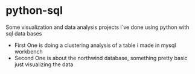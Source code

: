 # python-sql

Some visualization and data analysis projects i´ve done using python with sql data bases

- First One is doing a clustering analysis of a table i made in mysql workbench
- Second One is about the northwind database, something pretty basic just visualizing the data
